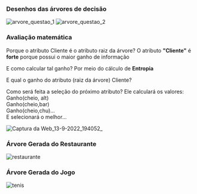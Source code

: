 ### Desenhos das árvores de decisão
![arvore_questao_1](https://user-images.githubusercontent.com/77236515/190015346-0171aaf6-7c21-47d3-8671-caa992f4e273.jpeg)
![arvore_questao_2](https://user-images.githubusercontent.com/77236515/190015391-b5f9b724-2e41-4553-b6b4-f47ff788e79e.jpeg)

### Avaliação matemática
Porque o atributo Cliente é o atributo raiz da árvore? 
O atributo **"Cliente"** é **forte** porque possui o maior ganho de informação 

E como calcular tal ganho? Por meio do cálculo de **Entropia** 

E qual o ganho do atributo (raiz da árvore) Cliente?

Como será feita a seleção do próximo atributo? 
Ele calculará os valores: \
Ganho(cheio, alt)\
Ganho(cheio,bar)\
Ganho(cheio,chu)…\
E selecionará o melhor…

![Captura da Web_13-9-2022_194052_](https://user-images.githubusercontent.com/77236515/190021869-c37c35a6-3e24-4c48-a462-b42b0e941c7d.jpeg)

### Árvore Gerada do Restaurante
![restaurante](https://user-images.githubusercontent.com/77236515/190013299-3c9f652e-c43d-42ea-a5da-f6ba0ed996e0.png)
### Árvore Gerada do Jogo
![tenis](https://user-images.githubusercontent.com/77236515/190013312-cd5ac88a-ce3b-4dec-b12e-ae9d84f14169.png)
